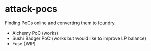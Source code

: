 # attack-pocs

Finding PoCs online and converting them to foundry.

* Alchemy PoC (works)
* Sushi Badger PoC (works but would like to improve LP balance)
* Fuse (WIP)